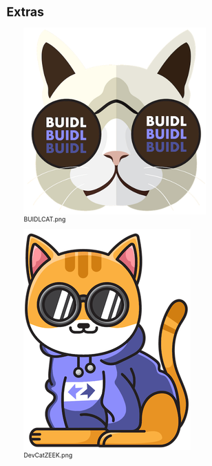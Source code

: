 # Extras

<div>

<figure><img src="../../.gitbook/assets/BUIDLCAT.png" alt="BUIDLCAT.png"><figcaption>BUIDLCAT.png</figcaption></figure>

 

<figure><img src="../../.gitbook/assets/DevCatZEEK.png" alt="DevCatZEEK.png"><figcaption>DevCatZEEK.png</figcaption></figure>

</div>
